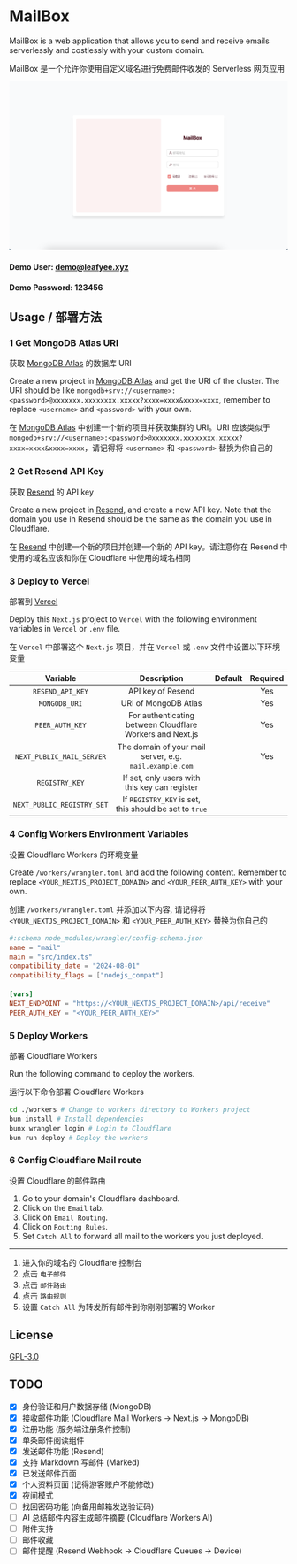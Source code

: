 # MailBox
MailBox is a web application that allows you to send and receive emails serverlessly and costlessly with your custom domain.

MailBox 是一个允许你使用自定义域名进行免费邮件收发的 Serverless 网页应用

![](./README.png)

#### Demo User: demo@leafyee.xyz

#### Demo Password: 123456

## Usage / 部署方法
### 1 Get MongoDB Atlas URI
获取 [MongoDB Atlas](https://www.mongodb.com/) 的数据库 URI

Create a new project in [MongoDB Atlas](https://www.mongodb.com/) and get the URI of the cluster. The URI should be like `mongodb+srv://<username>:<password>@xxxxxxx.xxxxxxxx.xxxxx?xxxx=xxxx&xxxx=xxxx`, remember to replace `<username>` and `<password>` with your own.

在 [MongoDB Atlas](https://www.mongodb.com/) 中创建一个新的项目并获取集群的 URI。URI 应该类似于 `mongodb+srv://<username>:<password>@xxxxxxx.xxxxxxxx.xxxxx?xxxx=xxxx&xxxx=xxxx`，请记得将 `<username>` 和 `<password>` 替换为你自己的

### 2 Get Resend API Key
获取 [Resend](https://resend.com/) 的 API key

Create a new project in [Resend](https://resend.com/), and create a new API key. Note that the domain you use in Resend should be the same as the domain you use in Cloudflare.

在 [Resend](https://resend.com/) 中创建一个新的项目并创建一个新的 API key。请注意你在 Resend 中使用的域名应该和你在 Cloudflare 中使用的域名相同

### 3 Deploy to Vercel
部署到 [Vercel](https://vercel.com/)

Deploy this `Next.js` project to `Vercel` with the following environment variables in `Vercel` or `.env` file.

在 `Vercel` 中部署这个 `Next.js` 项目，并在 `Vercel` 或 `.env` 文件中设置以下环境变量

| Variable | Description | Default | Required |
|:--------:|:-----------:|:-------:|:--------:|
| `RESEND_API_KEY` | API key of Resend | | Yes |
| `MONGODB_URI` | URI of MongoDB Atlas | | Yes |
| `PEER_AUTH_KEY` | For authenticating between Cloudflare Workers and Next.js | | Yes |
| `NEXT_PUBLIC_MAIL_SERVER` | The domain of your mail server, e.g. `mail.example.com` | | Yes |
| `REGISTRY_KEY` | If set, only users with this key can register | | |
| `NEXT_PUBLIC_REGISTRY_SET` | If `REGISTRY_KEY` is set, this should be set to `true` | | |

### 4 Config Workers Environment Variables
设置 Cloudflare Workers 的环境变量

Create `/workers/wrangler.toml` and add the following content. Remember to replace `<YOUR_NEXTJS_PROJECT_DOMAIN>` and `<YOUR_PEER_AUTH_KEY>` with your own.

创建 `/workers/wrangler.toml` 并添加以下内容, 请记得将 `<YOUR_NEXTJS_PROJECT_DOMAIN>` 和 `<YOUR_PEER_AUTH_KEY>` 替换为你自己的

```toml
#:schema node_modules/wrangler/config-schema.json
name = "mail"
main = "src/index.ts"
compatibility_date = "2024-08-01"
compatibility_flags = ["nodejs_compat"]

[vars]
NEXT_ENDPOINT = "https://<YOUR_NEXTJS_PROJECT_DOMAIN>/api/receive"
PEER_AUTH_KEY = "<YOUR_PEER_AUTH_KEY>"
```

### 5 Deploy Workers
部署 Cloudflare Workers

Run the following command to deploy the workers.

运行以下命令部署 Cloudflare Workers

```bash
cd ./workers # Change to workers directory to Workers project
bun install # Install dependencies
bunx wrangler login # Login to Cloudflare
bun run deploy # Deploy the workers
```

### 6 Config Cloudflare Mail route
设置 Cloudflare 的邮件路由

1. Go to your domain's Cloudflare dashboard.
2. Click on the `Email` tab.
3. Click on `Email Routing`.
4. Click on `Routing Rules`.
5. Set `Catch All` to forward all mail to the workers you just deployed.

---

1. 进入你的域名的 Cloudflare 控制台
2. 点击 `电子邮件`
3. 点击 `邮件路由`
4. 点击 `路由规则`
5. 设置 `Catch All` 为转发所有邮件到你刚刚部署的 Worker

## License
[GPL-3.0](./LICENSE)

## TODO
- [x] 身份验证和用户数据存储 (MongoDB)
- [x] 接收邮件功能 (Cloudflare Mail Workers -> Next.js -> MongoDB)
- [x] 注册功能 (服务端注册条件控制)
- [x] 单条邮件阅读组件
- [x] 发送邮件功能 (Resend)
- [x] 支持 Markdown 写邮件 (Marked)
- [x] 已发送邮件页面
- [x] 个人资料页面 (记得游客账户不能修改)
- [x] 夜间模式
- [ ] 找回密码功能 (向备用邮箱发送验证码)
- [ ] AI 总结邮件内容生成邮件摘要 (Cloudflare Workers AI)
- [ ] 附件支持
- [ ] 邮件收藏
- [ ] 邮件提醒 (Resend Webhook -> Cloudflare Queues -> Device)
